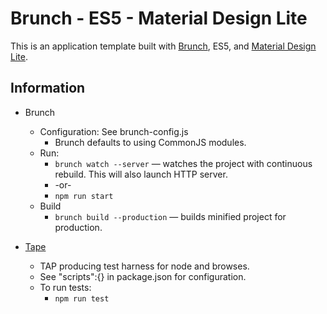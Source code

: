 # Brunch - ES5 - Material Design Lite 

This is an application template built with [Brunch](http://brunch.io), ES5, and [Material Design Lite](http://www.getmdl.io).

## Information
* Brunch
    * Configuration: See brunch-config.js
    	* Brunch defaults to using CommonJS modules.
	* Run:
		* `brunch watch --server` — watches the project with continuous rebuild. This will also launch HTTP server.
		* -or-
		* `npm run start`
	* Build
    	* `brunch build --production` — builds minified project for production.
    	
* [Tape](https://github.com/substack/tape)
	* TAP producing test harness for node and browses.
	* See "scripts":{} in package.json for configuration.
	* To run tests:
		* `npm run test`